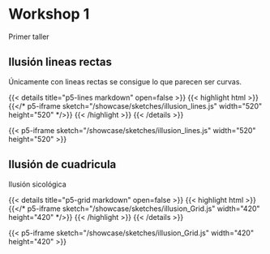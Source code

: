 # Workshop 1

Primer taller

## Ilusión lineas rectas

Únicamente con lineas rectas se consigue lo que parecen ser curvas.

{{< details title="p5-lines markdown" open=false >}}
{{< highlight html >}}
{{</* p5-iframe sketch="/showcase/sketches/illusion_lines.js" width="520" height="520" */>}}
{{< /highlight >}}
{{< /details >}}

{{< p5-iframe sketch="/showcase/sketches/illusion_lines.js" width="520" height="520" >}}

## Ilusión de cuadricula

Ilusión sicológica

{{< details title="p5-grid markdown" open=false >}}
{{< highlight html >}}
{{</* p5-iframe sketch="/showcase/sketches/illusion_Grid.js" width="420" height="420" */>}}
{{< /highlight >}}
{{< /details >}}

{{< p5-iframe sketch="/showcase/sketches/illusion_Grid.js" width="420" height="420" >}}

